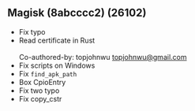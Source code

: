## Magisk (8abcccc2) (26102)
- Fix typo
- Read certificate in Rust<br><br>Co-authored-by: topjohnwu <topjohnwu@gmail.com>
- Fix scripts on Windows
- Fix `find_apk_path`
- Box CpioEntry
- Fix two typo
- Fix copy_cstr
